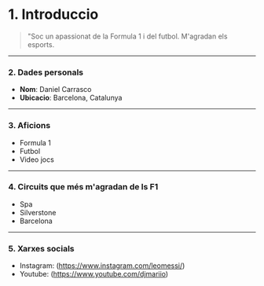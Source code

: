 # 1. Introduccio
> "Soc un apassionat de la Formula 1 i del futbol. M'agradan els esports.

---

### 2. Dades personals

- **Nom**: Daniel Carrasco
- **Ubicacio**: Barcelona, Catalunya

---

### 3. Aficions 

- Formula 1
- Futbol
- Video jocs

---

### 4. Circuits que més m'agradan de ls F1

- Spa
- Silverstone
- Barcelona

---

### 5. Xarxes socials

- Instagram: (https://www.instagram.com/leomessi/)
- Youtube: (https://www.youtube.com/djmariio)




